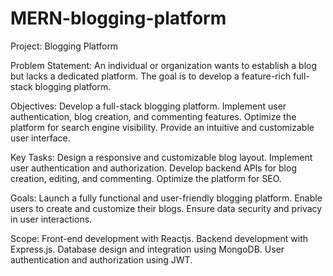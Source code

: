 # MERN-blogging-platform

Project: Blogging Platform

Problem Statement: An individual or organization wants to establish a blog but lacks a dedicated platform. The goal is to develop a feature-rich full-stack blogging platform.

Objectives:
Develop a full-stack blogging platform.
Implement user authentication, blog creation, and commenting features.
Optimize the platform for search engine visibility.
Provide an intuitive and customizable user interface.

Key Tasks:
Design a responsive and customizable blog layout.
Implement user authentication and authorization.
Develop backend APIs for blog creation, editing, and commenting.
Optimize the platform for SEO.

Goals:
Launch a fully functional and user-friendly blogging platform.
Enable users to create and customize their blogs.
Ensure data security and privacy in user interactions.

Scope:
Front-end development with Reactjs.
Backend development with Express.js.
Database design and integration using MongoDB.
User authentication and authorization using JWT.
